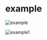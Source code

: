# example


![example](https://{org}/{user}/repo/raw/main/pic/{name}.jpg)

![example1](https://github.com/practice-more/study-deep-learning/raw/main/pic/unknow.jpg)
